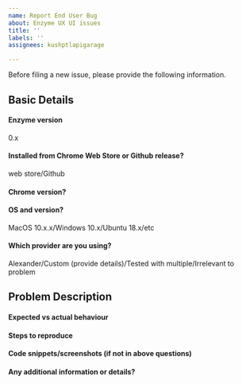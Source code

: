```yaml
---
name: Report End User Bug
about: Enzyme UX UI issues
title: ''
labels: ''
assignees: kushptlapigarage

---
```


Before filing a new issue, please provide the following information.

## Basic Details
#### Enzyme version
0.x

#### Installed from Chrome Web Store or Github release?
web store/Github

#### Chrome version?

#### OS and version?
MacOS 10.x.x/Windows 10.x/Ubuntu 18.x/etc

#### Which provider are you using?
Alexander/Custom (provide details)/Tested with multiple/Irrelevant to problem

## Problem Description
#### Expected vs actual behaviour

#### Steps to reproduce

#### Code snippets/screenshots (if not in above questions)

#### Any additional information or details?
